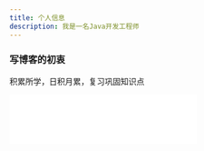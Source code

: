 ```yaml
---
title: 个人信息   
description: 我是一名Java开发工程师
---
```


### 写博客的初衷
积累所学，日积月累，复习巩固知识点

<iframe frameborder="no" border="0" marginwidth="0" marginheight="0" width=330 height=86 src="//music.163.com/outchain/player?type=2&id=1372666017&auto=1&height=66"></iframe>



